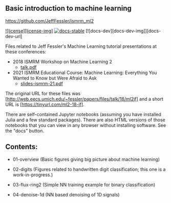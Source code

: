 ## Basic introduction to machine learning

https://github.com/JeffFessler/ismrm_ml2

[![license][license-img]][license-url]
[![docs-stable][docs-stable-img]][docs-stable-url]
[![docs-dev][docs-dev-img]][docs-dev-url]

Files related to Jeff Fessler's Machine Learning tutorial presentations
at these conferences:
- 2018 ISMRM Workshop on Machine Learning 2
  - [talk.pdf](https://web.eecs.umich.edu/~fessler/papers/files/talk/18/ml2jf/talk.pdf)
- 2021 ISMRM Educational Course:
  Machine Learning: Everything You Wanted to Know but Were Afraid to Ask
  - [slides-ismrm-21.pdf](https://web.eecs.umich.edu/~fessler/papers/files/talk/18/ml2jf/slides-ismrm-21.pdf)

The original URL for these files was
[http://web.eecs.umich.edu/~fessler/papers/files/talk/18/ml2jf]
and a short URL is
[https://tinyurl.com/ml2-18-jf].

There are self-contained Jupyter notebooks
(assuming you have installed Julia and a few standard packages).
There are also HTML versions
of those notebooks
that you can view in any browser
without installing software.
See the "docs" button.

## Contents:

- 01-overview
  (Basic figures giving big picture about machine learning)

- 02-digits
  (Figures related to handwritten digit classification;
  this one is a work-in-progress.)

- 03-flux-ring2
  (Simple NN training example for binary classification)

- 04-denoise-1d
  (NN based denoising of 1D signals)

<!-- URLs -->
[license-url]: LICENSE
[docs-stable-img]: https://img.shields.io/badge/docs-stable-blue.svg
[docs-stable-url]: https://JuliaImageRecon.github.io/Sinograms.jl/stable
